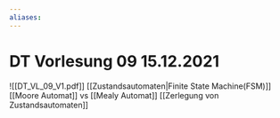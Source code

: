 ```yaml
---
aliases: 
---
```

# DT Vorlesung 09 15.12.2021
![[DT_VL_09_V1.pdf]]
[[Zustandsautomaten|Finite State Machine(FSM)]]
[[Moore Automat]] vs [[Mealy Automat]]
[[Zerlegung von Zustandsautomaten]]